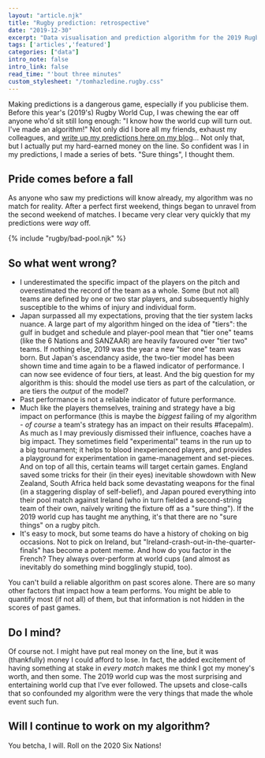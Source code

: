 ```yaml
---
layout: "article.njk"
title: "Rugby prediction: retrospective"
date: "2019-12-30"
excerpt: "Data visualisation and prediction algorithm for the 2019 Rugby World Cup"
tags: ['articles','featured']
categories: ["data"]
intro_note: false
intro_link: false
read_time: "'bout three minutes"
custom_stylesheet: "/tomhazledine.rugby.css"
---
```


Making predictions is a dangerous game, especially if you publicise them. Before this year's (2019's) Rugby World Cup, I was chewing the ear off anyone who'd sit still long enough: "I know how the world cup will turn out. I've made an algorithm!" Not only did I bore all my friends, exhaust my colleagues, and [write up my predictions here on my blog](https://www.tomhazledine.com/rugby-world-cup-predictions/)... Not only that, but I actually put my hard-earned money on the line. So confident was I in my predictions, I made a series of bets. "Sure things", I thought them.

## Pride comes before a fall

As anyone who saw my predictions will know already, my algorithm was no match for reality. After a perfect first weekend, things began to unravel from the second weekend of matches. I became very clear very quickly that my predictions were *way* off.

{% include "rugby/bad-pool.njk" %}

## So what went wrong?

* I underestimated the specific impact of the players on the pitch and overestimated the record of the team as a whole. Some (but not all) teams are defined by one or two star players, and subsequently highly susceptible to the whims of injury and individual form. 
* Japan surpassed all my expectations, proving that the tier system lacks nuance. A large part of my algorithm hinged on the idea of "tiers": the gulf in budget and schedule and player-pool mean that "tier one" teams (like the 6 Nations and SANZAAR) are heavily favoured over "tier two" teams. If nothing else, 2019 was the year a new "tier one" team was born. But Japan's ascendancy aside, the two-tier model has been shown time and time again to be a flawed indicator of performance. I can now see evidence of four tiers, at least. And the big question for my algorithm is this: should the model use tiers as part of the calculation, or are tiers the *output* of the model?
* Past performance is not a reliable indicator of future performance.
* Much like the players themselves, training and strategy have a big impact on performance (this is maybe the *biggest* failing of my algorithm - *of course* a team's strategy has an impact on their results #facepalm). As much as I may previously dismissed their influence, coaches have a big impact. They sometimes field "experimental" teams in the run up to a big tournament; it helps to blood inexperienced players, and provides a playground for experimentation in game-management and set-pieces. And on top of all this, certain teams will target certain games. England saved some tricks for their (in their eyes) inevitable showdown with New Zealand, South Africa held back some devastating weapons for the final (in a staggering display of self-belief), and Japan poured everything into their pool match against Ireland (who in turn fielded a second-string team of their own, naïvely writing the fixture off as a "sure thing"). If the 2019 world cup has taught me anything, it's that there are no "sure things" on a rugby pitch.
* It's easy to mock, but some teams do have a history of choking on big occasions. Not to pick on Ireland, but "Ireland-crash-out-in-the-quarter-finals" has become a potent meme. And how do you factor in the French? They always over-perform at world cups (and almost as inevitably do something mind bogglingly stupid, too).

You can't build a reliable algorithm on past scores alone. There are so many other factors that impact how a team performs. You might be able to quantify most (if not all) of them, but that information is not hidden in the scores of past games.

## Do I mind?

Of course not. I might have put real money on the line, but it was (thankfully) money I could afford to lose. In fact, the added excitement of having something at stake in *every match* makes me think I got my money's worth, and then some. The 2019 world cup was the most surprising and entertaining world cup that I've ever followed. The upsets and close-calls that so confounded my algorithm were the very things that made the whole event such fun.

## Will I continue to work on my algorithm?

You betcha, I will. Roll on the 2020 Six Nations!